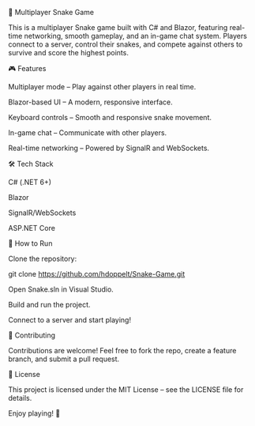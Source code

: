 🐍 Multiplayer Snake Game

This is a multiplayer Snake game built with C# and Blazor, featuring real-time networking, smooth gameplay, and an in-game chat system. Players connect to a server, control their snakes, and compete against others to survive and score the highest points.

🎮 Features

Multiplayer mode – Play against other players in real time.

Blazor-based UI – A modern, responsive interface.

Keyboard controls – Smooth and responsive snake movement.

In-game chat – Communicate with other players.

Real-time networking – Powered by SignalR and WebSockets.

🛠 Tech Stack

C# (.NET 6+)

Blazor

SignalR/WebSockets

ASP.NET Core

🚀 How to Run

Clone the repository:

git clone https://github.com/hdoppelt/Snake-Game.git

Open Snake.sln in Visual Studio.

Build and run the project.

Connect to a server and start playing!

🤝 Contributing

Contributions are welcome! Feel free to fork the repo, create a feature branch, and submit a pull request.

📜 License

This project is licensed under the MIT License – see the LICENSE file for details.

Enjoy playing! 🎉
